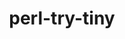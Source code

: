 ---
title: "perl-try-tiny"
layout: cache
categories: [package, develop]
meta: {"versions": ["0.31"], "compilers": ["gcc@=7.3.1"], "oss": ["amzn2"], "platforms": ["linux"], "targets": ["aarch64", "neoverse_n1", "x86_64_v3"], "stacks": ["aws-ahug", "aws-ahug-aarch64", "root"], "num_specs": 9, "num_specs_by_stack": {"root": 9, "aws-ahug-aarch64": 8, "aws-ahug": 1}}
spec_details: [{"hash": "mwo5zptja6n5q4r2f6w6tbu5eqo3t7xh", "compiler": "gcc@=7.3.1", "versions": ["0.31"], "os": "amzn2", "platform": "linux", "target": "aarch64", "variants": ["build_system=perl"], "stacks": ["root", "aws-ahug-aarch64"], "size": "-", "tarball": "https://binaries.spack.io/develop/build_cache/linux-amzn2-aarch64/gcc-7.3.1/perl-try-tiny-0.31/linux-amzn2-aarch64-gcc-7.3.1-perl-try-tiny-0.31-mwo5zptja6n5q4r2f6w6tbu5eqo3t7xh.spack"}, {"hash": "4ddfiqicoqbph6kx52gc5j43wh5fv5q3", "compiler": "gcc@=7.3.1", "versions": ["0.31"], "os": "amzn2", "platform": "linux", "target": "aarch64", "variants": ["build_system=perl"], "stacks": ["root", "aws-ahug-aarch64"], "size": "-", "tarball": "https://binaries.spack.io/develop/build_cache/linux-amzn2-aarch64/gcc-7.3.1/perl-try-tiny-0.31/linux-amzn2-aarch64-gcc-7.3.1-perl-try-tiny-0.31-4ddfiqicoqbph6kx52gc5j43wh5fv5q3.spack"}, {"hash": "y5olfxc4nzq6mvafn3iaestu2aoylhi2", "compiler": "gcc@=7.3.1", "versions": ["0.31"], "os": "amzn2", "platform": "linux", "target": "aarch64", "variants": ["build_system=perl"], "stacks": ["root", "aws-ahug-aarch64"], "size": "-", "tarball": "https://binaries.spack.io/develop/build_cache/linux-amzn2-aarch64/gcc-7.3.1/perl-try-tiny-0.31/linux-amzn2-aarch64-gcc-7.3.1-perl-try-tiny-0.31-y5olfxc4nzq6mvafn3iaestu2aoylhi2.spack"}, {"hash": "5zi7e66psv36ppytatqrdk54vfb2bwse", "compiler": "gcc@=7.3.1", "versions": ["0.31"], "os": "amzn2", "platform": "linux", "target": "aarch64", "variants": ["build_system=perl"], "stacks": ["root", "aws-ahug-aarch64"], "size": "-", "tarball": "https://binaries.spack.io/develop/build_cache/linux-amzn2-aarch64/gcc-7.3.1/perl-try-tiny-0.31/linux-amzn2-aarch64-gcc-7.3.1-perl-try-tiny-0.31-5zi7e66psv36ppytatqrdk54vfb2bwse.spack"}, {"hash": "tog3j4pkado6joxvqvsml3gni3aosk4s", "compiler": "gcc@=7.3.1", "versions": ["0.31"], "os": "amzn2", "platform": "linux", "target": "neoverse_n1", "variants": ["build_system=perl"], "stacks": ["root", "aws-ahug-aarch64"], "size": "-", "tarball": "https://binaries.spack.io/develop/build_cache/linux-amzn2-neoverse_n1/gcc-7.3.1/perl-try-tiny-0.31/linux-amzn2-neoverse_n1-gcc-7.3.1-perl-try-tiny-0.31-tog3j4pkado6joxvqvsml3gni3aosk4s.spack"}, {"hash": "5qvj77ieiukuooekvoyhqoarrgmsvx6w", "compiler": "gcc@=7.3.1", "versions": ["0.31"], "os": "amzn2", "platform": "linux", "target": "neoverse_n1", "variants": ["build_system=perl"], "stacks": ["root", "aws-ahug-aarch64"], "size": "-", "tarball": "https://binaries.spack.io/develop/build_cache/linux-amzn2-neoverse_n1/gcc-7.3.1/perl-try-tiny-0.31/linux-amzn2-neoverse_n1-gcc-7.3.1-perl-try-tiny-0.31-5qvj77ieiukuooekvoyhqoarrgmsvx6w.spack"}, {"hash": "ssqm5hvnxbjnan46o3ty3k7jb6nglqbx", "compiler": "gcc@=7.3.1", "versions": ["0.31"], "os": "amzn2", "platform": "linux", "target": "neoverse_n1", "variants": ["build_system=perl"], "stacks": ["root", "aws-ahug-aarch64"], "size": "-", "tarball": "https://binaries.spack.io/develop/build_cache/linux-amzn2-neoverse_n1/gcc-7.3.1/perl-try-tiny-0.31/linux-amzn2-neoverse_n1-gcc-7.3.1-perl-try-tiny-0.31-ssqm5hvnxbjnan46o3ty3k7jb6nglqbx.spack"}, {"hash": "x3tlsj5wi76xekimhakv6n67pxhfvtwm", "compiler": "gcc@=7.3.1", "versions": ["0.31"], "os": "amzn2", "platform": "linux", "target": "neoverse_n1", "variants": ["build_system=perl"], "stacks": ["root", "aws-ahug-aarch64"], "size": "-", "tarball": "https://binaries.spack.io/develop/build_cache/linux-amzn2-neoverse_n1/gcc-7.3.1/perl-try-tiny-0.31/linux-amzn2-neoverse_n1-gcc-7.3.1-perl-try-tiny-0.31-x3tlsj5wi76xekimhakv6n67pxhfvtwm.spack"}, {"hash": "33lfwoqeeuywog4tgb6xq5s6ovoqlkkf", "compiler": "gcc@=7.3.1", "versions": ["0.31"], "os": "amzn2", "platform": "linux", "target": "x86_64_v3", "variants": ["build_system=perl"], "stacks": ["aws-ahug", "root"], "size": "-", "tarball": "https://binaries.spack.io/develop/build_cache/linux-amzn2-x86_64_v3/gcc-7.3.1/perl-try-tiny-0.31/linux-amzn2-x86_64_v3-gcc-7.3.1-perl-try-tiny-0.31-33lfwoqeeuywog4tgb6xq5s6ovoqlkkf.spack"}]
---